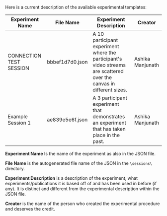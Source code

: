 Here is a current description of the available experimental templates:

|Experiment Name| File Name | Experiment Description| Creator |
| ----- | ---- | ----| --- |
| CONNECTION TEST SESSION | bbbef1d7d0.json | A 10 participant experiment where the participant's video streams are scattered over the canvas in different sizes. | Ashika Manjunath |
| Example Session 1 | ae839e5e6f.json | A 3 participant experiment that demonstrates an experiment that has taken place in the past.| Ashika Manjunath|

**Experiment Name** Is the name of the experiment as also in the JSON file.  

**File Name** is the autogenerated file name of the JSON in the `\sessions\` directory. 

**Experiment Description** is a description of the experiment, what experiments/publications it is based off of and has been used in before (if any). It is distinct and different from the experimental description within the JSON file.  

**Creator** is the name of the person who created the experimental procedure and deserves the credit. 
